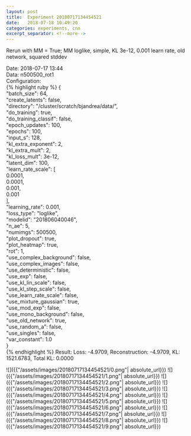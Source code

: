 ```yaml
---
layout: post
title:  Experiment 20180717134454521
date:   2018-07-18 10:49:20
categories: experiments, cnn
excerpt_separator: <!--more-->
---
```

Rerun with MM = True; MM loglike, simple, KL 3e-12, 0.001 learn rate, old network, squared stddev  

 <!--more-->
Date: 2018-07-17 13:44  
Data: n500500_rot1  
Configuration:   
{% highlight ruby %}
{  
    "batch_size": 64,   
    "create_latents": false,   
    "directory": "/cluster/scratch/bjandrea/data/",   
    "do_training": true,   
    "do_training_classif": false,   
    "epoch_updates": 100,   
    "epochs": 100,   
    "input_s": 128,   
    "kl_extra_exponent": 2,   
    "kl_extra_mult": 2,   
    "kl_loss_mult": 3e-12,   
    "latent_dim": 100,   
    "learn_rate_scale": [  
        0.0001,   
        0.0001,   
        0.001,   
        0.001  
    ],   
    "learning_rate": 0.001,   
    "loss_type": "loglike",   
    "modelid": "201806040046",   
    "n_ae": 5,   
    "numimgs": 500500,   
    "plot_dropout": true,   
    "plot_heatmap": true,   
    "rot": 1,   
    "use_complex_background": false,   
    "use_complex_images": false,   
    "use_deterministic": false,   
    "use_exp": false,   
    "use_kl_lin_scale": false,   
    "use_kl_step_scale": false,   
    "use_learn_rate_scale": false,   
    "use_mixture_gaussian": true,   
    "use_mod_exp": false,   
    "use_mono_background": false,   
    "use_old_network": true,   
    "use_random_a": false,   
    "use_singles": false,   
    "var_constant": 1.0  
}  
{% endhighlight %}
Result: Loss: -4.9709, Reconstruction: -4.9709, KL: 1521.6783, Total KL: 0.0000  

![]({{"/assets/images/20180717134454521/0.png"| absolute_url}})
![]({{"/assets/images/20180717134454521/1.png"| absolute_url}})
![]({{"/assets/images/20180717134454521/2.png"| absolute_url}})
![]({{"/assets/images/20180717134454521/3.png"| absolute_url}})
![]({{"/assets/images/20180717134454521/4.png"| absolute_url}})
![]({{"/assets/images/20180717134454521/5.png"| absolute_url}})
![]({{"/assets/images/20180717134454521/6.png"| absolute_url}})
![]({{"/assets/images/20180717134454521/7.png"| absolute_url}})
![]({{"/assets/images/20180717134454521/8.png"| absolute_url}})
![]({{"/assets/images/20180717134454521/9.png"| absolute_url}})
